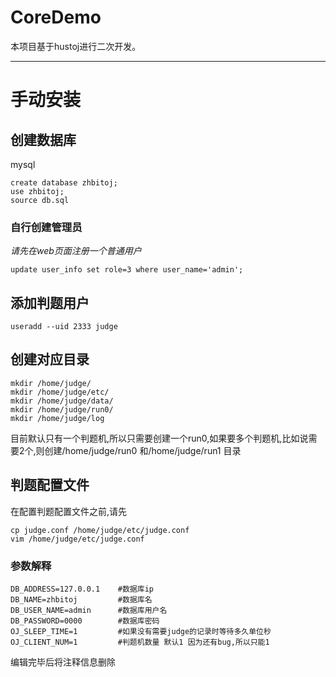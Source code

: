 # CoreDemo
本项目基于hustoj进行二次开发。

_ _ _ _ _ _

# 手动安装

## 创建数据库
mysql 
```
create database zhbitoj;
use zhbitoj;
source db.sql
```

### 自行创建管理员
*请先在web页面注册一个普通用户*
```
update user_info set role=3 where user_name='admin';

```

## 添加判题用户
```
useradd --uid 2333 judge
```

## 创建对应目录
```
mkdir /home/judge/
mkdir /home/judge/etc/
mkdir /home/judge/data/
mkdir /home/judge/run0/
mkdir /home/judge/log
```
目前默认只有一个判题机,所以只需要创建一个run0,如果要多个判题机,比如说需要2个,则创建/home/judge/run0 和/home/judge/run1 目录

## 判题配置文件
在配置判题配置文件之前,请先
```
cp judge.conf /home/judge/etc/judge.conf
vim /home/judge/etc/judge.conf
```
### 参数解释

```
DB_ADDRESS=127.0.0.1    #数据库ip
DB_NAME=zhbitoj         #数据库名
DB_USER_NAME=admin      #数据库用户名
DB_PASSWORD=0000        #数据库密码
OJ_SLEEP_TIME=1         #如果没有需要judge的记录时等待多久单位秒
OJ_CLIENT_NUM=1         #判题机数量 默认1 因为还有bug,所以只能1
```
编辑完毕后将注释信息删除








